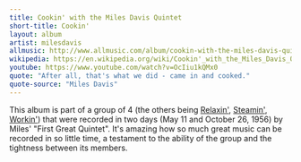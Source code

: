 ```yaml
---
title: Cookin' with the Miles Davis Quintet
short-title: Cookin'
layout: album
artist: milesdavis
allmusic: http://www.allmusic.com/album/cookin-with-the-miles-davis-quintet-mw0000649470
wikipedia: https://en.wikipedia.org/wiki/Cookin'_with_the_Miles_Davis_Quintet
youtube: https://www.youtube.com/watch?v=OcIiu1kQMx0
quote: "After all, that's what we did - came in and cooked."
quote-source: "Miles Davis"
---
```


This album is part of a group of 4 (the others being [Relaxin'](https://en.wikipedia.org/wiki/Relaxin'_with_the_Miles_Davis_Quintet), [Steamin'](https://en.wikipedia.org/wiki/Steamin'_with_the_Miles_Davis_Quintet), [Workin'](https://en.wikipedia.org/wiki/Workin'_with_the_Miles_Davis_Quintet)) that were recorded in two days (May 11 and October 26, 1956) by Miles' "First Great Quintet". It's amazing how so much great music can be recorded in so little time, a testament to the ability of the group and the tightness between its members.
